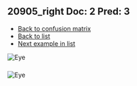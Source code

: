 ## 20905_right Doc: 2 Pred: 3
- [Back to confusion matrix](https://github.com/juliandewit/kaggle_retinopathy/blob/master/matrix.md)
- [Back to list](https://github.com/juliandewit/kaggle_retinopathy/blob/master/lists/23/list.md)
- [Next example in list](https://github.com/juliandewit/kaggle_retinopathy/blob/master/lists/23/20/20916_left.md)

![Eye](https://retinopaty.blob.core.windows.net/size1024/20905_right_2.jpeg)

### 

![Eye]()
